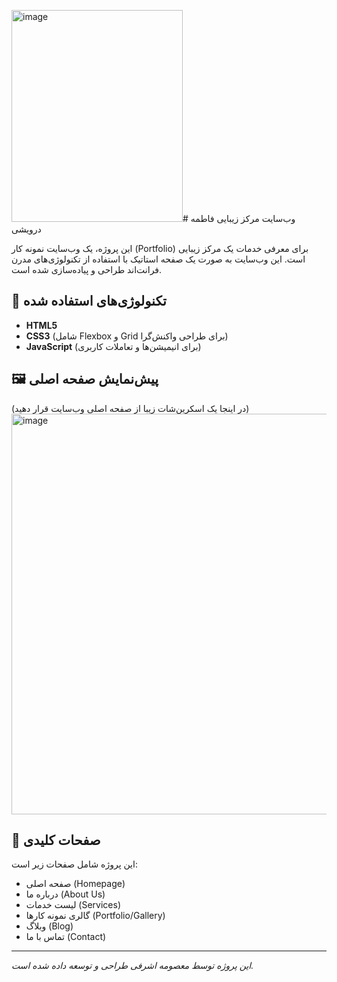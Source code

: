 <img width="274" height="339" alt="image" src="https://github.com/user-attachments/assets/58076142-29e7-495c-84d0-7c045c30f5cb" /># وب‌سایت مرکز زیبایی فاطمه درویشی

این پروژه، یک وب‌سایت نمونه کار (Portfolio) برای معرفی خدمات یک مرکز زیبایی است. این وب‌سایت به صورت یک صفحه استاتیک با استفاده از تکنولوژی‌های مدرن فرانت‌اند طراحی و پیاده‌سازی شده است.

## 🚀 تکنولوژی‌های استفاده شده
- **HTML5**
- **CSS3** (شامل Flexbox و Grid برای طراحی واکنش‌گرا)
- **JavaScript** (برای انیمیشن‌ها و تعاملات کاربری)

## 🖼️ پیش‌نمایش صفحه اصلی
(در اینجا یک اسکرین‌شات زیبا از صفحه اصلی وب‌سایت قرار دهید)
<img width="1183" height="641" alt="image" src="https://github.com/user-attachments/assets/3d5909f1-20ee-4090-8b00-7bc56aa87162" />

## 📄 صفحات کلیدی
این پروژه شامل صفحات زیر است:
- صفحه اصلی (Homepage)
- درباره ما (About Us)
- لیست خدمات (Services)
- گالری نمونه کارها (Portfolio/Gallery)
- وبلاگ (Blog)
- تماس با ما (Contact)

---
*این پروژه توسط معصومه اشرفی طراحی و توسعه داده شده است.*
